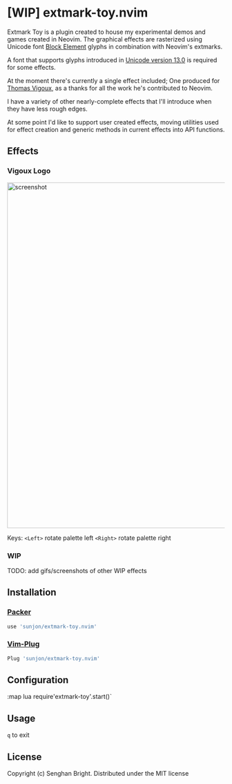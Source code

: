 # [WIP] extmark-toy.nvim

Extmark Toy is a plugin created to house my experimental demos and games created in Neovim.
The graphical effects are rasterized using Unicode font [Block Element](https://en.wikipedia.org/wiki/Block_elements) glyphs in combination with Neovim's extmarks.

A font that supports glyphs introduced in [Unicode version 13.0](https://unicode.org/versions/Unicode13.0.0/) is required for some effects.

At the moment there's currently a single effect included; One produced for [Thomas Vigoux](https://github.com/vigoux), as a thanks for all the work he's contributed to Neovim.

I have a variety of other nearly-complete effects that I'll introduce when they have less rough edges.

At some point I'd like to support user created effects, moving utilities used for effect creation and generic methods in current effects into API functions.

## Effects

### Vigoux Logo
<img src="https://raw.githubusercontent.com/sunjon/images/master/extmark-toy.gif" alt="screenshot" width="800"/>

Keys:
`<Left>`  rotate palette left
`<Right>` rotate palette right



### WIP

TODO: add gifs/screenshots of other WIP effects

## Installation

### [Packer](https://github.com/wbthomason/packer.nvim) 

```lua
use 'sunjon/extmark-toy.nvim'
```

### [Vim-Plug](https://github.com/junegunn/vim-plug)

```lua
Plug 'sunjon/extmark-toy.nvim'
```

## Configuration

:map <key> <cmd>lua require'extmark-toy'.start()`

## Usage

`q` to exit

## License

Copyright (c) Senghan Bright. Distributed under the MIT license
